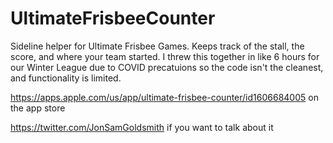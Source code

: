 # UltimateFrisbeeCounter
Sideline helper for Ultimate Frisbee Games. Keeps track of the stall, the score, and where your team started. I threw this together in like 6 hours for our Winter League due to COVID precatuions so the code isn't the cleanest, and functionality is limited.

https://apps.apple.com/us/app/ultimate-frisbee-counter/id1606684005 on the app store

https://twitter.com/JonSamGoldsmith if you want to talk about it
